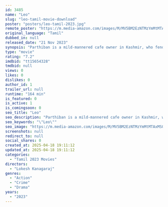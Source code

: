 ```yaml
---
id: 3485
name: "Leo"
slug: "leo-tamil-movie-download"
poster: "posters/leo-tamil-2023.jpg"
remote_poster: "https://m.media-amazon.com/images/M/MV5BM2EzNTMzYmMtMTAxMS00M2RhLWFhZjgtMGUxY2U3YjMyMTU3XkEyXkFqcGc@._V1_SX300.jpg"
original_language: "Tamil"
dubbed_in: null
released_date: "21 Nov 2023"
synopsis: "Parthiban is a mild-mannered cafe owner in Kashmir, who fends off a gang of murderous thugs and gains attention from a drug cartel claiming he was once a part of them."
type: "movie"
rating: "7.2"
imdbid: "tt15654328"
tmdbid: null
views: 0
likes: 0
dislikes: 0
author_id: 1
trailer_url: null
runtime: "164 min"
is_featured: 0
is_active: 1
is_comingsoon: 0
seo_title: "Leo"
seo_description: "Parthiban is a mild-mannered cafe owner in Kashmir, who fends off a gang of murderous thugs and gains attention from a drug cartel claiming he was once a part of them."
seo_keywords: "\"Leo\""
seo_image: "https://m.media-amazon.com/images/M/MV5BM2EzNTMzYmMtMTAxMS00M2RhLWFhZjgtMGUxY2U3YjMyMTU3XkEyXkFqcGc@._V1_SX300.jpg"
screenshots: null
redirect_to: null
social_shares: 0
created_at: 2025-04-18 19:11:12
updated_at: 2025-04-18 19:11:12
categories:
  - "Tamil 2023 Movies"
directors:
  - "Lokesh Kanagaraj"
genres:
  - "Action"
  - "Crime"
  - "Drama"
years:
  - "2023"
---
```

